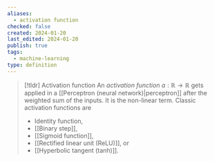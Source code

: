 ```yaml
---
aliases:
  - activation function
checked: false
created: 2024-01-20
last_edited: 2024-01-20
publish: true
tags:
  - machine-learning
type: definition
---
```

>[!tldr] Activation function
>An *activation function* $a: \mathbb{R} \rightarrow \mathbb{R}$ gets applied in a [[Perceptron (neural network)|perceptron]] after the weighted sum of the inputs. It is the non-linear term. Classic activation functions are
>- Identity function, 
>- [[Binary step]],
>- [[Sigmoid function]],
>- [[Rectified linear unit (ReLU)]], or
>- [[Hyperbolic tangent (tanh)]].
